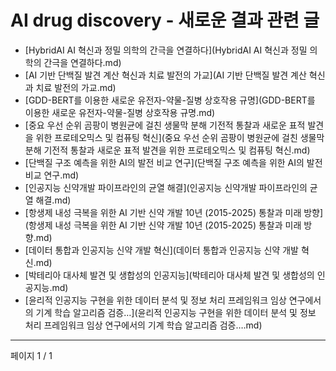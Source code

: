 # AI drug discovery - 새로운 결과 관련 글

- [HybridAI AI 혁신과 정밀 의학의 간극을 연결하다](HybridAI AI 혁신과 정밀 의학의 간극을 연결하다.md)
- [AI 기반 단백질 발견 계산 혁신과 치료 발전의 가교](AI 기반 단백질 발견 계산 혁신과 치료 발전의 가교.md)
- [GDD-BERT를 이용한 새로운 유전자-약물-질병 상호작용 규명](GDD-BERT를 이용한 새로운 유전자-약물-질병 상호작용 규명.md)
- [중요 우선 순위 곰팡이 병원균에 걸친 생물막 분해 기전적 통찰과 새로운 표적 발견을 위한 프로테오믹스 및 컴퓨팅 혁신](중요 우선 순위 곰팡이 병원균에 걸친 생물막 분해 기전적 통찰과 새로운 표적 발견을 위한 프로테오믹스 및 컴퓨팅 혁신.md)
- [단백질 구조 예측을 위한 AI의 발전 비교 연구](단백질 구조 예측을 위한 AI의 발전 비교 연구.md)
- [인공지능 신약개발 파이프라인의 균열 해결](인공지능 신약개발 파이프라인의 균열 해결.md)
- [항생제 내성 극복을 위한 AI 기반 신약 개발 10년 (2015-2025) 통찰과 미래 방향](항생제 내성 극복을 위한 AI 기반 신약 개발 10년 (2015-2025) 통찰과 미래 방향.md)
- [데이터 통합과 인공지능 신약 개발 혁신](데이터 통합과 인공지능 신약 개발 혁신.md)
- [박테리아 대사체 발견 및 생합성의 인공지능](박테리아 대사체 발견 및 생합성의 인공지능.md)
- [윤리적 인공지능 구현을 위한 데이터 분석 및 정보 처리 프레임워크 임상 연구에서의 기계 학습 알고리즘 검증…](윤리적 인공지능 구현을 위한 데이터 분석 및 정보 처리 프레임워크 임상 연구에서의 기계 학습 알고리즘 검증….md)

---
페이지 1 / 1